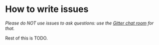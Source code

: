 How to write issues
===================

*Please do NOT use issues to ask questions: use the [Gitter chat
room](https://gitter.im/readingschool-cs-club/JayI) for that.*

Rest of this is TODO.
